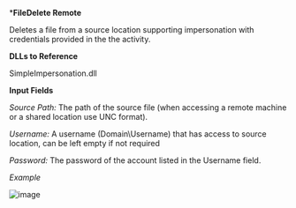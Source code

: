 ***FileDelete Remote**

Deletes a file from a source location supporting impersonation with credentials provided in the the activity.

**DLLs to Reference**

SimpleImpersonation.dll

**Input Fields**

*Source Path:* The path of the source file (when accessing a remote machine or a shared location use UNC format).

*Username:* A username (Domain\Username) that has access to source location, can be left empty if not required

*Password:* The password of the account listed in the Username field.

*Example*

![image](https://user-images.githubusercontent.com/33681521/136827173-6e51720a-806e-47ef-babf-227712f1758c.png)
